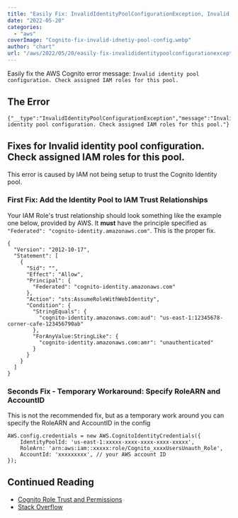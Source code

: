 ```yaml
---
title: "Easily Fix: InvalidIdentityPoolConfigurationException, Invalid identity pool configuration. Check assigned IAM roles for this pool."
date: "2022-05-20"
categories: 
  - "aws"
coverImage: "Cognito-fix-invalid-idnetiy-pool-config.webp"
author: "chart"
url: "/aws/2022/05/20/easily-fix-invalididentitypoolconfigurationexception-invalid-identity-pool-configuration-check-assigned-iam-roles-for-this-pool/"
---
```


Easily fix the AWS Cognito error message: `Invalid identity pool configuration. Check assigned IAM roles for this pool.`

## The Error

```
{"__type":"InvalidIdentityPoolConfigurationException","message":"Invalid identity pool configuration. Check assigned IAM roles for this pool."}
```

## Fixes for Invalid identity pool configuration. Check assigned IAM roles for this pool.

This error is caused by IAM not being setup to trust the Cognito Identity pool.

### First Fix: Add the Identity Pool to IAM Trust Relationships

Your IAM Role's trust relationship should look something like the example one below, provided by AWS. It **must** have the principle specified as `"Federated": "cognito-identity.amazonaws.com"`. This is the proper fix.

```
{
  "Version": "2012-10-17",
  "Statement": [
    {
      "Sid": "",
      "Effect": "Allow",
      "Principal": {
        "Federated": "cognito-identity.amazonaws.com"
      },
      "Action": "sts:AssumeRoleWithWebIdentity",
      "Condition": {
        "StringEquals": {
          "cognito-identity.amazonaws.com:aud": "us-east-1:12345678-corner-cafe-123456790ab"
        },
        "ForAnyValue:StringLike": {
          "cognito-identity.amazonaws.com:amr": "unauthenticated"
        }
      }
    }
  ]
}
```

### Seconds Fix - Temporary Workaround: Specify RoleARN and AccountID

This is not the recommended fix, but as a temporary work around you can specify the RoleARN and AccountID in the config

```
AWS.config.credentials = new AWS.CognitoIdentityCredentials({
    IdentityPoolId: 'us-east-1:xxxxx-xxxx-xxxx-xxxx-xxxxx',
    RoleArn: 'arn:aws:iam::xxxxx:role/Cognito_xxxxUsersUnauth_Role',
    AccountId: 'xxxxxxxxx', // your AWS account ID
});
```

## Continued Reading

- [Cognito Role Trust and Permissions](https://docs.aws.amazon.com/cognito/latest/developerguide/role-trust-and-permissions.html)
- [Stack Overflow](https://stackoverflow.com/questions/30425942/aws-cognito-invalid-identity-pool-configuration)
